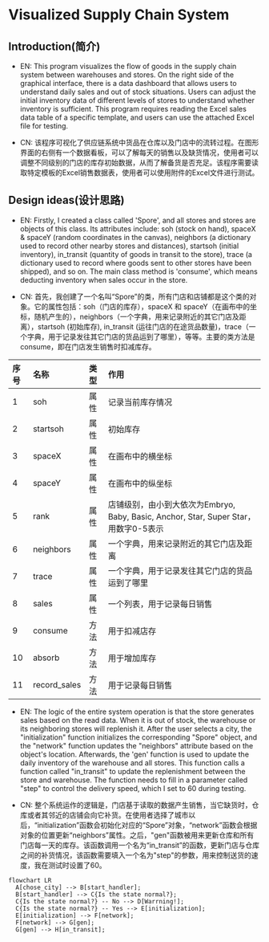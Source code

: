 # Visualized Supply Chain System

## Introduction(简介)

- EN: This program visualizes the flow of goods in the supply chain system between warehouses and stores. 
On the right side of the graphical interface, there is a data dashboard that allows users to understand daily sales and out of stock situations. Users can adjust the initial inventory data of different levels of stores to understand whether inventory is sufficient.
This program requires reading the Excel sales data table of a specific template, and users can use the attached Excel file for testing.

- CN: 该程序可视化了供应链系统中货品在仓库以及门店中的流转过程。在图形界面的右侧有一个数据看板，可以了解每天的销售以及缺货情况，使用者可以调整不同级别的门店的库存初始数据，从而了解备货是否充足。该程序需要读取特定模板的Excel销售数据表，使用者可以使用附件的Excel文件进行测试。

## Design ideas(设计思路)

- EN: Firstly, I created a class called 'Spore', and all stores and stores are objects of this class. Its attributes include: soh (stock on hand), spaceX & spaceY (random coordinates in the canvas), neighbors (a dictionary used to record other nearby stores and distances), startsoh (initial inventory), in_transit (quantity of goods in transit to the store), trace (a dictionary used to record where goods sent to other stores have been shipped), and so on. The main class method is 'consume', which means deducting inventory when sales occur in the store.

- CN: 首先，我创建了一个名叫“Spore”的类，所有门店和店铺都是这个类的对象。它的属性包括：soh（门店的库存），spaceX 和 spaceY（在画布中的坐标，随机产生的），neighbors（一个字典，用来记录附近的其它门店及距离），startsoh (初始库存), in_transit (运往门店的在途货品数量)，trace（一个字典，用于记录发往其它门店的货品运到了哪里），等等。主要的类方法是consume，即在门店发生销售时扣减库存。

|序号|名称|类型|作用|
|:---|:---|:---|:---|
|1|soh|属性|记录当前库存情况|
|2|startsoh|属性|初始库存|
|3|spaceX|属性|在画布中的横坐标|
|4|spaceY|属性|在画布中的纵坐标|
|5|rank|属性|店铺级别，由小到大依次为Embryo, Baby, Basic, Anchor, Star, Super Star，用数字0-5表示|
|6|neighbors|属性|一个字典，用来记录附近的其它门店及距离|
|7|trace|属性|一个字典，用于记录发往其它门店的货品运到了哪里|
|8|sales|属性|一个列表，用于记录每日销售|
|9|consume|方法|用于扣减店存|
|10|absorb|方法|用于增加库存|
|11|record_sales|方法|用于记录每日销售|

- EN: The logic of the entire system operation is that the store generates sales based on the read data. When it is out of stock, the warehouse or its neighboring stores will replenish it. After the user selects a city, the "initialization" function initializes the corresponding "Spore" object, and the "network" function updates the "neighbors" attribute based on the object's location. Afterwards, the 'gen' function is used to update the daily inventory of the warehouse and all stores. This function calls a function called "in_transit" to update the replenishment between the store and warehouse. The function needs to fill in a parameter called "step" to control the delivery speed, which I set to 60 during testing.

- CN: 整个系统运作的逻辑是，门店基于读取的数据产生销售，当它缺货时，仓库或者其邻近的店铺会向它补货。在使用者选择了城市以后，“initialization”函数会初始化对应的“Spore”对象，“network”函数会根据对象的位置更新“neighbors”属性。之后，"gen"函数被用来更新仓库和所有门店每一天的库存。该函数调用一个名为“in_transit”的函数，更新门店与仓库之间的补货情况，该函数需要填入一个名为"step"的参数，用来控制送货的速度，我在测试时设置了60。

```mermaid
flowchart LR
  A[chose_city] --> B[start_handler];
  B[start_handler] --> C{Is the state normal?};
  C{Is the state normal?} -- No --> D[Warrning!];
  C{Is the state normal?} -- Yes --> E[initialization];
  E[initialization] --> F[network];
  F[network] --> G[gen];
  G[gen] --> H[in_transit];
```
